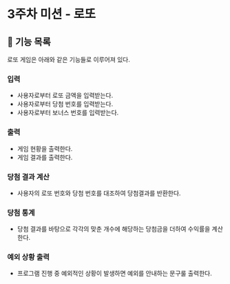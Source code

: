 # 3주차 미션 - 로또
## 📌 기능 목록
로또 게임은 아래와 같은 기능들로 이루어져 있다.
### 입력
- 사용자로부터 로또 금액을 입력받는다.
- 사용자로부터 당첨 번호를 입력받는다.
- 사용자로부터 보너스 번호를 입력받는다.
### 출력
- 게임 현황을 출력한다.
- 게임 결과를 출력한다.
### 당첨 결과 계산
- 사용자의 로또 번호와 당첨 번호를 대조하여 당첨결과를 반환한다.
### 당첨 통계
- 당첨 결과를 바탕으로 각각의 맞춘 개수에 해당하는 당첨금을 더하여 수익률을 계산한다.
### 예외 상황 출력
- 프로그램 진행 중 예외적인 상황이 발생하면 예외를 안내하는 문구룰 출력한다.